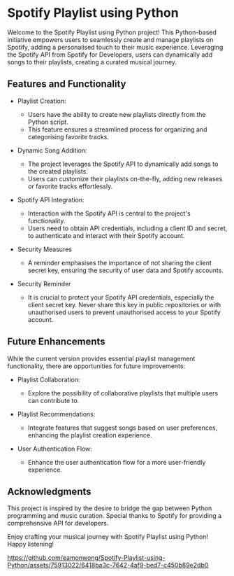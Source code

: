 # Spotify Playlist using Python
Welcome to the Spotify Playlist using Python project! This Python-based initiative empowers users to seamlessly create and manage playlists on Spotify, adding a personalised touch to their music experience. Leveraging the Spotify API from Spotify for Developers, users can dynamically add songs to their playlists, creating a curated musical journey.

## Features and Functionality
- Playlist Creation:
  - Users have the ability to create new playlists directly from the Python script.
  - This feature ensures a streamlined process for organizing and categorising favorite tracks.

- Dynamic Song Addition:
  - The project leverages the Spotify API to dynamically add songs to the created playlists.
  - Users can customize their playlists on-the-fly, adding new releases or favorite tracks effortlessly.

- Spotify API Integration:
  - Interaction with the Spotify API is central to the project's functionality.
  - Users need to obtain API credentials, including a client ID and secret, to authenticate and interact with their Spotify account.

- Security Measures
  - A reminder emphasises the importance of not sharing the client secret key, ensuring the security of user data and Spotify accounts.

- Security Reminder
  - It is crucial to protect your Spotify API credentials, especially the client secret key. Never share this key in public repositories or with unauthorised users to prevent unauthorised access to your Spotify account.


## Future Enhancements

While the current version provides essential playlist management functionality, there are opportunities for future improvements:

- Playlist Collaboration:
  - Explore the possibility of collaborative playlists that multiple users can contribute to.

- Playlist Recommendations:
  - Integrate features that suggest songs based on user preferences, enhancing the playlist creation experience.

- User Authentication Flow:
  - Enhance the user authentication flow for a more user-friendly experience.

## Acknowledgments

This project is inspired by the desire to bridge the gap between Python programming and music curation. Special thanks to Spotify for providing a comprehensive API for developers.

Enjoy crafting your musical journey with Spotify Playlist using Python! Happy listening!

https://github.com/eamonwong/Spotify-Playlist-using-Python/assets/75913022/6418ba3c-7642-4af9-bed7-c450b89e2db0
